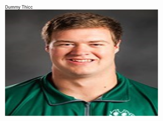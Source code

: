Dummy Thicc
 <img alt=" The Mule" src="curt_mueller-northwest_missouri_state_university.jpg" width="10000"
     height="350">
